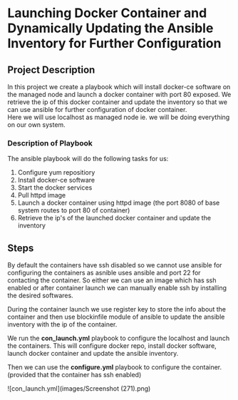 # Launching Docker Container and Dynamically Updating the Ansible Inventory for Further Configuration

## Project Description 

In this project we create a playbook which will install docker-ce software on the managed node and launch a docker container with port 80 exposed. We retrieve the ip of this docker container and update the inventory so that we can use ansible for further configuration of docker container.  
Here we will use localhost as managed node ie. we will be doing everything on our own system. 

### Description of Playbook
The ansible playbook will do the following tasks for us:
1. Configure yum repositiory 
2. Install docker-ce software
3. Start the docker services
4. Pull httpd image
5. Launch a docker container using httpd image (the port 8080 of base system routes to port 80 of container)
6. Retrieve the ip's of the launched docker container and update the inventory


## Steps

By default the containers have ssh disabled so we cannot use ansible for configuring the containers as asnible uses ansible and port 22 for contacting the container. 
So either we can use an image which has ssh enabled or after container launch we can manually enable ssh by installing the desired softwares. 

During the container launch we use register key to store the info about the container and then use blockinfile module of ansible to update the ansible inventory with the ip of the container. 

We run the **con_launch.yml** playbook to configure the localhost and launch the containers. 
This will configure docker repo, install docker software, launch docker container and update the ansible inventory.

Then we can use the **configure.yml** playbook to configure the container. (provided that the container has ssh enabled)

![con_launch.yml](images/Screenshot (271).png)
